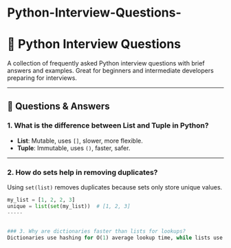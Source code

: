 # Python-Interview-Questions-
# 🐍 Python Interview Questions

A collection of frequently asked Python interview questions with brief answers and examples. Great for beginners and intermediate developers preparing for interviews.

---

## 📘 Questions & Answers

### 1. What is the difference between List and Tuple in Python?
- **List**: Mutable, uses `[]`, slower, more flexible.
- **Tuple**: Immutable, uses `()`, faster, safer.

---

### 2. How do sets help in removing duplicates?
Using `set(list)` removes duplicates because sets only store unique values.

```python
my_list = [1, 2, 2, 3]
unique = list(set(my_list))  # [1, 2, 3]
-----


### 3. Why are dictionaries faster than lists for lookups?
Dictionaries use hashing for O(1) average lookup time, while lists use O(n) linear search.

